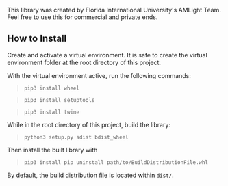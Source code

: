 This library was created by Florida International University's AMLight Team. Feel free to use this for commercial and private ends.

## How to Install

Create and activate a virtual environment. It is safe to create the virtual environment folder at the root directory of this project.

With the virtual environment active, run the following commands:
> `pip3 install wheel`

> `pip3 install setuptools`

> `pip3 install twine`

While in the root directory of this project, build the library:
> `python3 setup.py sdist bdist_wheel`

Then install the built library with
> `pip3 install pip uninstall path/to/BuildDistributionFile.whl`

By default, the build distribution file is located within `dist/`.
